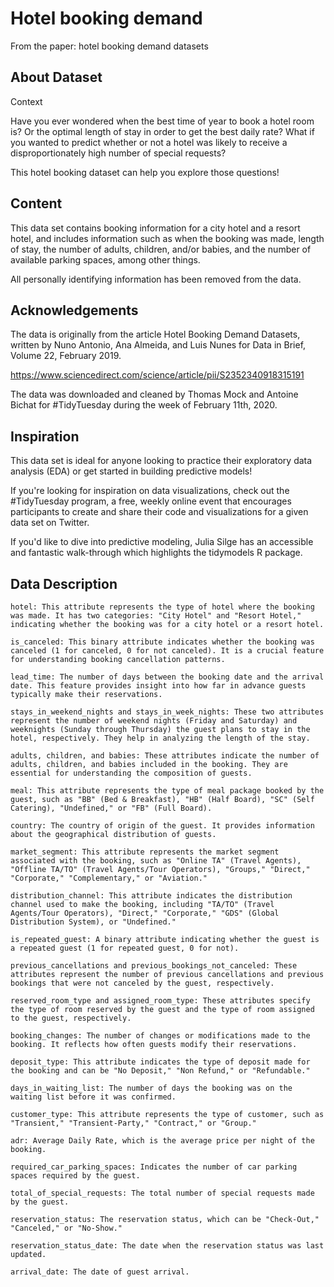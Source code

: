 # Hotel booking demand
From the paper: hotel booking demand datasets

## About Dataset
Context

Have you ever wondered when the best time of year to book a hotel room is? Or the optimal length of stay in order to get the best daily rate? What if you wanted to predict whether or not a hotel was likely to receive a disproportionately high number of special requests?

This hotel booking dataset can help you explore those questions!

## Content

This data set contains booking information for a city hotel and a resort hotel, and includes information such as when the booking was made, length of stay, the number of adults, children, and/or babies, and the number of available parking spaces, among other things.

All personally identifying information has been removed from the data.

## Acknowledgements
The data is originally from the article Hotel Booking Demand Datasets, written by Nuno Antonio, Ana Almeida, and Luis Nunes for Data in Brief, Volume 22, February 2019.

https://www.sciencedirect.com/science/article/pii/S2352340918315191

The data was downloaded and cleaned by Thomas Mock and Antoine Bichat for #TidyTuesday during the week of February 11th, 2020.

## Inspiration
This data set is ideal for anyone looking to practice their exploratory data analysis (EDA) or get started in building predictive models!

If you're looking for inspiration on data visualizations, check out the #TidyTuesday program, a free, weekly online event that encourages participants to create and share their code and visualizations for a given data set on Twitter.

If you'd like to dive into predictive modeling, Julia Silge has an accessible and fantastic walk-through which highlights the tidymodels R package.

## Data Description

    hotel: This attribute represents the type of hotel where the booking was made. It has two categories: "City Hotel" and "Resort Hotel," indicating whether the booking was for a city hotel or a resort hotel.

    is_canceled: This binary attribute indicates whether the booking was canceled (1 for canceled, 0 for not canceled). It is a crucial feature for understanding booking cancellation patterns.

    lead_time: The number of days between the booking date and the arrival date. This feature provides insight into how far in advance guests typically make their reservations.

    stays_in_weekend_nights and stays_in_week_nights: These two attributes represent the number of weekend nights (Friday and Saturday) and weeknights (Sunday through Thursday) the guest plans to stay in the hotel, respectively. They help in analyzing the length of the stay.

    adults, children, and babies: These attributes indicate the number of adults, children, and babies included in the booking. They are essential for understanding the composition of guests.

    meal: This attribute represents the type of meal package booked by the guest, such as "BB" (Bed & Breakfast), "HB" (Half Board), "SC" (Self Catering), "Undefined," or "FB" (Full Board).

    country: The country of origin of the guest. It provides information about the geographical distribution of guests.

    market_segment: This attribute represents the market segment associated with the booking, such as "Online TA" (Travel Agents), "Offline TA/TO" (Travel Agents/Tour Operators), "Groups," "Direct," "Corporate," "Complementary," or "Aviation."

    distribution_channel: This attribute indicates the distribution channel used to make the booking, including "TA/TO" (Travel Agents/Tour Operators), "Direct," "Corporate," "GDS" (Global Distribution System), or "Undefined."

    is_repeated_guest: A binary attribute indicating whether the guest is a repeated guest (1 for repeated guest, 0 for not).

    previous_cancellations and previous_bookings_not_canceled: These attributes represent the number of previous cancellations and previous bookings that were not canceled by the guest, respectively.

    reserved_room_type and assigned_room_type: These attributes specify the type of room reserved by the guest and the type of room assigned to the guest, respectively.

    booking_changes: The number of changes or modifications made to the booking. It reflects how often guests modify their reservations.

    deposit_type: This attribute indicates the type of deposit made for the booking and can be "No Deposit," "Non Refund," or "Refundable."

    days_in_waiting_list: The number of days the booking was on the waiting list before it was confirmed.

    customer_type: This attribute represents the type of customer, such as "Transient," "Transient-Party," "Contract," or "Group."

    adr: Average Daily Rate, which is the average price per night of the booking.

    required_car_parking_spaces: Indicates the number of car parking spaces required by the guest.

    total_of_special_requests: The total number of special requests made by the guest.

    reservation_status: The reservation status, which can be "Check-Out," "Canceled," or "No-Show."

    reservation_status_date: The date when the reservation status was last updated.

    arrival_date: The date of guest arrival.
